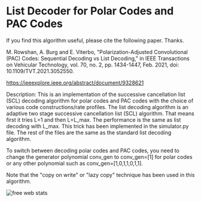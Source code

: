 # List Decoder for Polar Codes and PAC Codes
If you find this algorithm useful, please cite the following paper. Thanks.

M. Rowshan, A. Burg and E. Viterbo, "Polarization-Adjusted Convolutional (PAC) Codes: Sequential Decoding vs List Decoding," in IEEE Transactions on Vehicular Technology, vol. 70, no. 2, pp. 1434-1447, Feb. 2021, doi: 10.1109/TVT.2021.3052550.

https://ieeexplore.ieee.org/abstract/document/9328621

Description: 
This is an implementation of the successive cancellation list (SCL) decoding algorithm for polar codes and PAC codes with the choice of various code constructions/rate profiles. 
The list decoding algorithm is an adaptive two stage successive cancellation list (SCL) algorithm. That means first it tries L=1 and then L=L_max. The performance is the same as list decoding with L_max. This trick has been implemented in the simulator.py file. The rest of the files are the same as the standard list decoding algorithm.

To switch between decoding polar codes and PAC codes, you need to change the generator polynomial conv_gen to conv_gen=[1] for polar codes or any other polynomial such as conv_gen=[1,0,1,1,0,1,1].

Note that the "copy on write" or "lazy copy" technique has been used in this algorithm.

<img class="statcounter" src="https://c.statcounter.com/12336669/0/3641af83/1/" alt="free web stats" referrerPolicy="no-referrer-when-downgrade">
